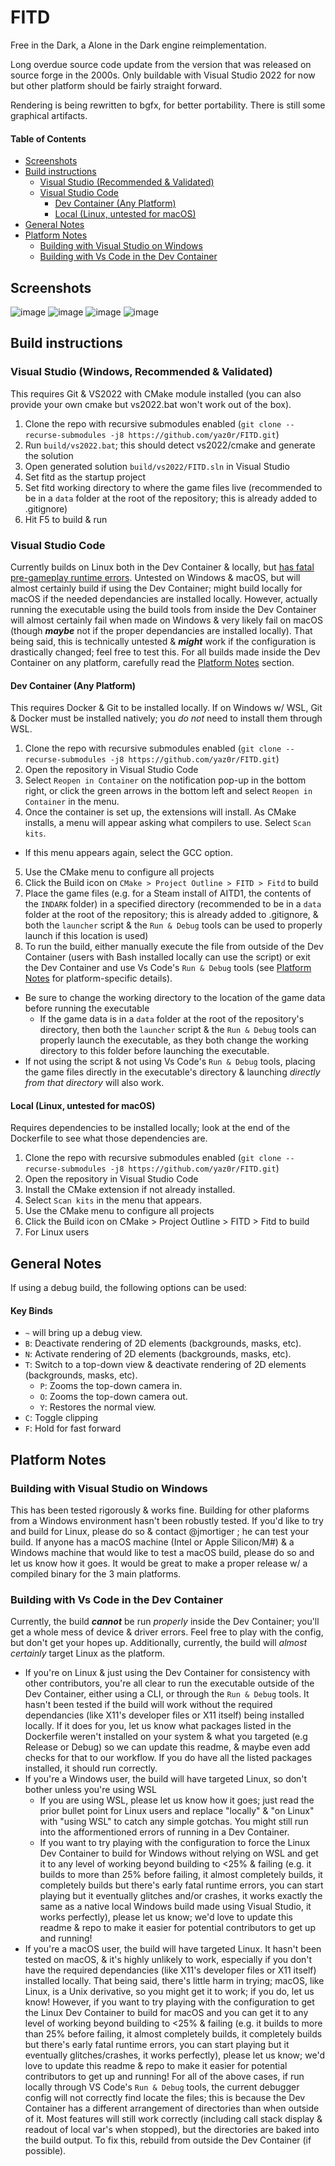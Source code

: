 # FITD

Free in the Dark, a Alone in the Dark engine reimplementation.

Long overdue source code update from the version that was released on source forge in the 2000s.
Only buildable with Visual Studio 2022 for now but other platform should be fairly straight forward.

Rendering is being rewritten to bgfx, for better portability. There is still some graphical artifacts.
#### Table of Contents
* [Screenshots](#screenshots)
* [Build instructions](#build-instructions)
  * [Visual Studio (Recommended & Validated)](#visual-studio-windows-recommended--validated)
  * [Visual Studio Code](#visual-studio-code)
    * [Dev Container (Any Platform)](#dev-container-any-platform)
    * [Local (Linux, untested for macOS)](#local-linux-untested-for-macos)
* [General Notes](#general-notes)
* [Platform Notes](#platform-notes)
  * [Building with Visual Studio on Windows](building-with-visual-studio-on-windows)
  * [Building with Vs Code in the Dev Container](building-with-vs-code-in-the-dev-container)

## Screenshots
![image](https://github.com/user-attachments/assets/d12b7c66-6c57-4507-b2b3-540cb2cc6806)
![image](https://github.com/user-attachments/assets/ba4508ba-1b7f-4ac1-b573-169e3f8e7bab)
![image](https://github.com/user-attachments/assets/653d3dc5-4a35-4a7f-95bc-76e7b42899d9)
![image](https://github.com/user-attachments/assets/310c3151-18cf-4914-8992-7de1dd763653)

## Build instructions
### Visual Studio (Windows, Recommended & Validated)
This requires Git & VS2022 with CMake module installed (you can also provide your own cmake but vs2022.bat won't work out of the box).
1. Clone the repo with recursive submodules enabled (`git clone --recurse-submodules -j8 https://github.com/yaz0r/FITD.git`)
1. Run `build/vs2022.bat`; this should detect vs2022/cmake and generate the solution
1. Open generated solution `build/vs2022/FITD.sln` in Visual Studio
1. Set fitd as the startup project
1. Set fitd working directory to where the game files live (recommended to be in a `data` folder at the root of the repository; this is already added to .gitignore)
1. Hit F5 to build & run
### Visual Studio Code
Currently builds on Linux both in the Dev Container & locally, but [has fatal pre-gameplay runtime errors](https://github.com/yaz0r/FITD/issues/9). Untested on Windows & macOS, but will almost certainly build if using the Dev Container; might build locally for macOS if the needed dependancies are installed locally. However, actually running the executable using the build tools from inside the Dev Container will almost certainly fail when made on Windows & very likely fail on macOS (though ***maybe*** not if the proper dependancies are installed locally). That being said, this is technically untested & ***might*** work if the configuration is drastically changed; feel free to test this. For all builds made inside the Dev Container on any platform, carefully read the [Platform Notes](#platform-notes) section.
#### Dev Container (Any Platform)
This requires Docker & Git to be installed locally. If on Windows w/ WSL, Git & Docker must be installed natively; you *do not* need to install them through WSL.
1. Clone the repo with recursive submodules enabled (`git clone --recurse-submodules -j8 https://github.com/yaz0r/FITD.git`)
2. Open the repository in Visual Studio Code
3. Select `Reopen in Container` on the notification pop-up in the bottom right, or click the green arrows in the bottom left and select `Reopen in Container` in the menu.
4. Once the container is set up, the extensions will install. As CMake installs, a menu will appear asking what compilers to use. Select `Scan kits`.
  * If this menu appears again, select the GCC option.
5. Use the CMake menu to configure all projects
6. Click the Build icon on `CMake > Project Outline > FITD > Fitd` to build
7. Place the game files (e.g. for a Steam install of AITD1, the contents of the `INDARK` folder) in a specified directory (recommended to be in a `data` folder at the root of the repository; this is already added to .gitignore, & both the `launcher` script & the `Run & Debug` tools can be used to properly launch if this location is used)
8. To run the build, either manually execute the file from outside of the Dev Container (users with Bash installed locally can use the script) or exit the Dev Container and use Vs Code's `Run & Debug` tools (see [Platform Notes](#platform-notes) for platform-specific details).
  * Be sure to change the working directory to the location of the game data before running the executable
    * If the game data is in a `data` folder at the root of the repository's directory, then both the `launcher` script & the `Run & Debug` tools can properly launch the executable, as they both change the working directory to this folder before launching the executable.
  * If not using the script & not using Vs Code's `Run & Debug` tools, placing the game files directly in the executable's directory & launching *directly from that directory* will also work.
#### Local (Linux, untested for macOS)
Requires dependencies to be installed locally; look at the end of the Dockerfile to see what those dependencies are.
1. Clone the repo with recursive submodules enabled (`git clone --recurse-submodules -j8 https://github.com/yaz0r/FITD.git`)
2. Open the repository in Visual Studio Code
3. Install the CMake extension if not already installed.
4. Select `Scan kits` in the menu that appears.
5. Use the CMake menu to configure all projects
6. Click the Build icon on CMake > Project Outline > FITD > Fitd to build
7. For Linux users

## General Notes
If using a debug build, the following options can be used:
#### Key Binds
 * `~` will bring up a debug view.
 * `B`: Deactivate rendering of 2D elements (backgrounds, masks, etc).
 * `N`: Activate rendering of 2D elements (backgrounds, masks, etc).
 * `T`: Switch to a top-down view & deactivate rendering of 2D elements (backgrounds, masks, etc).
 	* `P`: Zooms the top-down camera in.
 	* `O`: Zooms the top-down camera out.
	* `Y`: Restores the normal view.
 * `C`: Toggle clipping
 * `F`: Hold for fast forward

## Platform Notes
### Building with Visual Studio on Windows
This has been tested rigorously & works fine. Building for other plaforms from a Windows environment hasn't been robustly tested. If you'd like to try and build for Linux, please do so & contact @jmortiger ; he can test your build. If anyone has a macOS machine (Intel or Apple Silicon/M#) & a Windows machine that would like to test a macOS build, please do so and let us know how it goes. It would be great to make a proper release w/ a compiled binary for the 3 main platforms.
### Building with Vs Code in the Dev Container
Currently, the build ***cannot*** be run *properly* inside the Dev Container; you'll get a whole mess of device & driver errors. Feel free to play with the config, but don't get your hopes up. Additionally, currently, the build will *almost certainly* target Linux as the platform.
* If you're on Linux & just using the Dev Container for consistency with other contributors, you're all clear to run the executable outside of the Dev Container, either using a CLI, or through the `Run & Debug` tools. It hasn't been tested if the build will work without the required dependancies (like X11's developer files or X11 itself) being installed locally. If it does for you, let us know what packages listed in the Dockerfile weren't installed on your system & what you targeted (e.g Release or Debug) so we can update this readme, & maybe even add checks for that to our workflow. If you do have all the listed packages installed, it should run correctly.
* If you're a Windows user, the build will have targeted Linux, so don't bother unless you're using WSL
  * If you are using WSL, please let us know how it goes; just read the prior bullet point for Linux users and replace "locally" & "on Linux" with "using WSL" to catch any simple gotchas. You might still run into the afformentioned errors of running in a Dev Container.
  * If you want to try playing with the configuration to force the Linux Dev Container to build for Windows without relying on WSL and get it to any level of working  beyond building to <25% & failing (e.g. it builds to more than 25% before failing, it almost completely builds, it completely builds but there's early fatal runtime errors, you can start playing but it eventually glitches and/or crashes, it works exactly the same as a native local Windows build made using Visual Studio, it works perfectly), please let us know; we'd love to update this readme & repo to make it easier for potential contributors to get up and running!
* If you're a macOS user, the build will have targeted Linux. It hasn't been tested on macOS, & it's highly unlikely to work, especially if you don't have the required dependancies (like X11's developer files or X11 itself) installed locally. That being said, there's little harm in trying; macOS, like Linux, is a Unix derivative, so you might get it to work; if you do, let us know! However, if you want to try playing with the configuration to get the Linux Dev Container to build for macOS and you can get it to any level of working beyond building to <25% & failing (e.g. it builds to more than 25% before failing, it almost completely builds, it completely builds but there's early fatal runtime errors, you can start playing but it eventually glitches/crashes, it works perfectly), please let us know; we'd love to update this readme & repo to make it easier for potential contributors to get up and running!
For all of the above cases, if run locally through VS Code's `Run & Debug` tools, the current debugger config will not correctly find locate the files; this is because the Dev Container has a different arrangement of directories than when outside of it. Most features will still work correctly (including call stack display & readout of local var's when stopped), but the directories are baked into the build output. To fix this, rebuild from outside the Dev Container (if possible).
